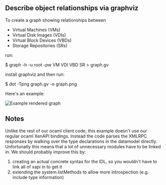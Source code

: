 Describe object relationships via graphviz
------------------------------------------

To create a graph showing relationships between

* Virtual Machines (VMs)
* Virtual Disk Images (VDIs)
* Virtual Block Devices (VBDs)
* Storage Repositories (SRs)

run:

  $ graph -h <host> -u root -pw <password> VM VDI VBD SR > graph.gv

install graphviz and then run:

  $ dot -Tpng graph.gv -o graph.png

Here's an example:

![Example rendered graph](../../../../raw/master/ocaml/graph/example.png)

Notes
-----

Unlike the rest of our ocaml client code, this example doesn't use our regular ocaml
XenAPI bindings. Instead the code parses the XMLRPC responses by walking over the
type declarations in the datamodel directly.
Unfortunatly this means that a lot of unnecessary modules have to be linked in.
We should probably improve this by:

  1. creating an actual concrete syntax for the IDL, so you wouldn't have to link all of xapi in to get it
  2. extending the system.listMethods to allow more introspection (e.g. include type information) 
